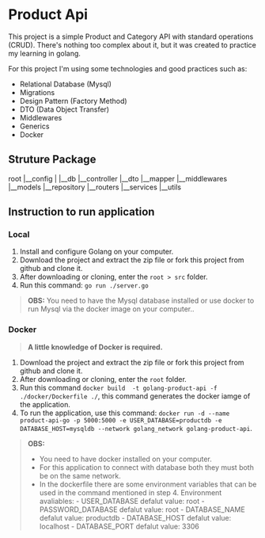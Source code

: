 # Product Api

This project is a simple Product and Category API with standard operations (CRUD). There's nothing too complex about it, but it was created to practice my learning in golang.

For this project I'm using some technologies and good practices such as:

- Relational Database (Mysql)
- Migrations
- Design Pattern (Factory Method)
- DTO (Data Object Transfer)
- Middlewares
- Generics
- Docker

## Struture Package
root
 |__config
 |  |__db
 |__controller
 |__dto
 |__mapper
 |__middlewares
 |__models
 |__repository
 |__routers
 |__services
 |__utils


## Instruction to run application

### Local

1. Install and configure Golang on your computer.
2. Download the project and extract the zip file or fork this project from github and clone it.
3. After downloading or cloning, enter the `root > src` folder.
4. Run this command: `go run ./server.go`

> **OBS:** You need to have the Mysql database installed or use docker to run Mysql via the docker image on your computer..

### Docker

> **A little knowledge of Docker is required.** 

1. Download the project and extract the zip file or fork this project from github and clone it.
2. After downloading or cloning, enter the `root` folder.
3. Run this command `docker build  -t golang-product-api -f ./docker/Dockerfile ./`, this command generates the docker iamge of the application.
4. To run the application, use this command: 
`docker run -d --name product-api-go -p 5000:5000 -e USER_DATABASE=productdb -e DATABASE_HOST=mysqldb --network golang_network golang-product-api`.

> **OBS:** 
>- You need to have docker installed on your computer.
>- For this application to connect with database both they must both be on the same network.
>- In the dockerfile there are some environment variables that can be used in the command mentioned in step 4. 
    Environment avaliables:
    - USER_DATABASE
        defalut value: root
    - PASSWORD_DATABASE
        defalut value: root
    - DATABASE_NAME
        defalut value: productdb
    - DATABASE_HOST
        defalut value: localhost
    - DATABASE_PORT
        defalut value: 3306

